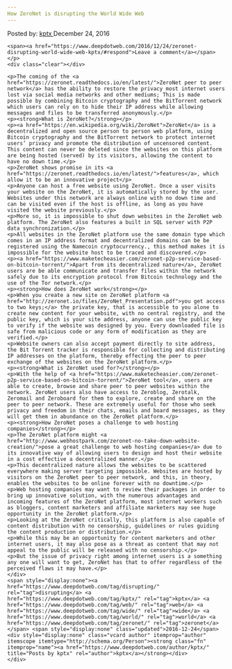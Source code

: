 ```yaml
---
How ZeroNet is disrupting the World Wide Web
---
```

<article class="post-listing post-17124 post type-post status-publish format-standard has-post-thumbnail hentry  tag-disrupting tag-kptx tag-web tag-wide  tag-zeronet">
    <div class="post-inner">
        <span>Posted by: <a href="https://www.deepdotweb.com/author/kptx/" title="">kptx </a></span>
    <span>December 24, 2016</span>
    
    <span><a href="https://www.deepdotweb.com/2016/12/24/zeronet-disrupting-world-wide-web-kptx/#respond">Leave a comment</a></span>
    </p>
    <div class="clear"></div>
    
    <p>The coming of the <a href="https://zeronet.readthedocs.io/en/latest/">ZeroNet peer to peer network</a> has the ability to restore the privacy most internet users lost via social media networks and other mediums; This is made possible by combining Bitcoin cryptography and the BitTorrent network which users can rely on to hide their IP address while allowing messages and files to be transferred anonymously.</p>
    <p><strong>What is ZeroNet?</strong></p>
    <p><a href="https://en.wikipedia.org/wiki/ZeroNet">ZeroNet</a> is a decentralized and open source person to person web platform, using Bitcoin cryptography and the BitTorrent network to protect internet users’ privacy and promote the distribution of uncensored content. This content can never be deleted since the websites on this platform are being hosted (served) by its visitors, allowing the content to have no down time.</p>
    <p>ZeroNet shows promise in its <a href="https://zeronet.readthedocs.io/en/latest/">features</a>, which allow it to be an innovative project</p>
    <p>Anyone can host a free website using ZeroNet. Once a user visits your website on the ZeroNet, it is automatically stored by the user. Websites under this network are always online with no down time and can be visited even if the host is offline, as long as you have visited the website previously.</p>
    <p>More so, it is impossible to shut down websites in the ZeroNet web platform. The ZeroNet also features a built in SQL server with P2P data synchronization.</p>
    <p>All websites in the ZeroNet platform use the same domain type which comes in an IP address format and decentralized domains can be be registered using the Namecoin cryptocurrency., this method makes it is impossible for the website host to be traced and discovered.</p>
    <p><a href="https://www.maketecheasier.com/zeronet-p2p-service-based-on-bitcoin-torrent/">Apart from its decentralized nature</a>, ZeroNet users are be able communicate and transfer files within the network safely due to its encryption protocol from Bitcoin technology and the use of the Tor network.</p>
    <p><strong>How does ZeroNet work</strong></p>
    <p>When you create a new site on ZeroNet platform <a href="http://zeronet.io/files/ZeroNet_Presentation.pdf">you get access to two keys;</a> the private key, that is accessible to you alone to create new content for your website, with no central registry, and the public key, which is your site address, anyone can use the public key to verify if the website was designed by you. Every downloaded file is safe from malicious code or any form of modification as they are verified.</p>
    <p>Website owners can also accept payment directly to site address, the Bit Torrent tracker is responsible for collecting and distributing IP addresses on the platform, thereby effecting the peer to peer exchange of the websites on the ZeroNet platform.</p>
    <p><strong>What is ZeroNet used for?</strong></p>
    <p>With the help of <a href="https://www.maketecheasier.com/zeronet-p2p-service-based-on-bitcoin-torrent/">ZeroNet tool</a>, users are able to create, browse and share peer to peer websites within the network. ZeroNet users also have access to Zeroblog, Zerotalk, Zeromail and Zeroboard for them to explore, create and share on the peer to peer network. These are extremely useful for those who seek privacy and freedom in their chats, emails and board messages, as they will get them in abundance on the ZeroNet platform.</p>
    <p><strong>How ZeroNet poses a challenge to web hosting companies</strong></p>
    <p>The ZeroNet platform might <a href="http://www.webhostpark.com/zeronet-no-take-down-website-creation/">pose a great challenge to web hosting companies</a> due to its innovative way of allowing users to design and host their website in a cost effective a decentralized manner.</p>
    <p>This decentralized nature allows the websites to be scattered everywhere making server targeting impossible. Websites are hosted by visitors on the ZeroNet peer to peer network, and this, in theory, enables the websites to be online forever with no downtime.</p>
    <p>Web hosting companies may want to review their packages in order to bring up innovative solution, with the numerous advantages and incoming features of the ZeroNet platform, most internet workers such as bloggers, content marketers and affiliate marketers may see huge opportunity in the ZeroNet platform.</p>
    <p>Looking at the ZeroNet critically, this platform is also capable of content distribution with no censorship, guidelines or rules guiding the content production or distribution.</p>
    <p>While this may be an opportunity for content marketers and other internet users, it may also pose as a threat as content that may not appeal to the public will be released with no censorship.</p>
    <p>But the issue of privacy right among internet users is a something any one will want to get, ZeroNet has that to offer regardless of the perceived flaws it may have.</p>
    </div>
    <span style="display:none"><a href="https://www.deepdotweb.com/tag/disrupting/" rel="tag">disrupting</a> <a href="https://www.deepdotweb.com/tag/kptx/" rel="tag">kptx</a> <a href="https://www.deepdotweb.com/tag/web/" rel="tag">web</a> <a href="https://www.deepdotweb.com/tag/wide/" rel="tag">wide</a> <a href="https://www.deepdotweb.com/tag/world/" rel="tag">world</a> <a href="https://www.deepdotweb.com/tag/zeronet/" rel="tag">zeronet</a></span> <span style="display:none" class="updated">2016-12-24</span>
    <div style="display:none" class="vcard author" itemprop="author" itemscope itemtype="http://schema.org/Person"><strong class="fn" itemprop="name"><a href="https://www.deepdotweb.com/author/kptx/" title="Posts by kptx" rel="author">kptx</a></strong></div>
    </div>
</article>

